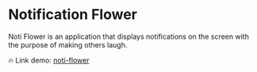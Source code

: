 
# Notification Flower

Noti Flower is an application that displays notifications on the screen with the purpose of making others laugh.

🔥 Link demo: [noti-flower](https://noti-flower.vercel.app/)


